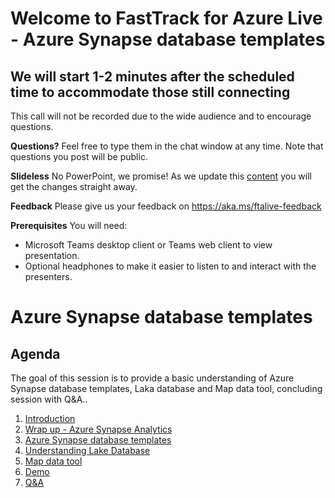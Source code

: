 # Welcome to FastTrack for Azure Live - Azure Synapse database templates 
## We will start 1-2 minutes after the scheduled time to accommodate those still connecting

This call will not be recorded due to the wide audience and to encourage questions.

**Questions?** Feel free to type them in the chat window at any time. Note that questions you post will be public.

**Slideless** No PowerPoint, we promise! As we update this [content](https://github.com/Azure/FTALive-Sessions/tree/main/content/data/database-templates) you will get the changes straight away.

**Feedback** Please give us your feedback on https://aka.ms/ftalive-feedback

**Prerequisites**
You will need:
* Microsoft Teams desktop client or Teams web client to view presentation.
* Optional headphones to make it easier to listen to and interact with the presenters.

# Azure Synapse database templates
## Agenda
The goal of this session is to provide a basic understanding of Azure Synapse database templates, Laka database and Map data tool, concluding session with Q&A..

1. [Introduction](./introduction.md)
1. [Wrap up - Azure Synapse Analytics](./azuresynapse.md)
1. [Azure Synapse database templates](./databasetemplates.md)
1. [Understanding Lake Database](./lakedatabase.md)
1. [Map data tool](./mapdata.md)
1. [Demo](./demo.md)
1. [Q&A](./QnA.md)
